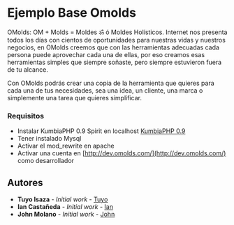 # Ejemplo Base Omolds
OMolds: OM + Molds = Moldes ॐ ó Moldes Holísticos. Internet nos presenta todos los días con cientos de oportunidades para nuestras vidas y nuestros negocios, en OMolds creemos que con las herramientas adecuadas cada persona puede aprovechar cada una de ellas, por eso creamos esas herramientas simples que siempre soñaste, pero siempre estuvieron fuera de tu alcance.

Con OMolds podrás crear una copia de la herramienta que quieres para cada una de tus necesidades, sea una idea, un cliente, una marca o simplemente una tarea que quieres simplificar. 

### Requisitos

* Instalar KumbiaPHP 0.9 Spirit en localhost [KumbiaPHP 0.9](http://wiki.kumbiaphp.com/Instalar_Kumbia)
* Tener instalado Mysql
* Activar el  mod_rewrite en apache
* Activar una cuenta en [http://dev.omolds.com/](http://dev.omolds.com/) como desarrollador 



## Autores

* **Tuyo Isaza** - *Initial work* - [Tuyo](https://github.com/)
* **Ian Castañeda** - *Initial work* - [Ian](https://github.com/)
* **John Molano** - *Initial work* - [John](https://github.com/JohnMolano)

